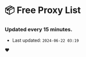 # :package: Free Proxy List
### Updated every 15 minutes.

- Last updated: `2024-06-22 03:19`

:heart:
